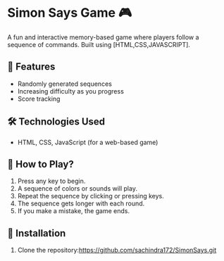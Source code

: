 # Simon Says Game 🎮

A fun and interactive memory-based game where players follow a sequence of commands. Built using [HTML,CSS,JAVASCRIPT].

## 🚀 Features
- Randomly generated sequences
- Increasing difficulty as you progress
- Score tracking

## 🛠️ Technologies Used
- HTML, CSS, JavaScript (for a web-based game)

## 📜 How to Play?
1. Press any key to begin.
2. A sequence of colors or sounds will play.
3. Repeat the sequence by clicking or pressing keys.
4. The sequence gets longer with each round.
5. If you make a mistake, the game ends.
   
## 🔧 Installation
1. Clone the repository:https://github.com/sachindra172/SimonSays.git




